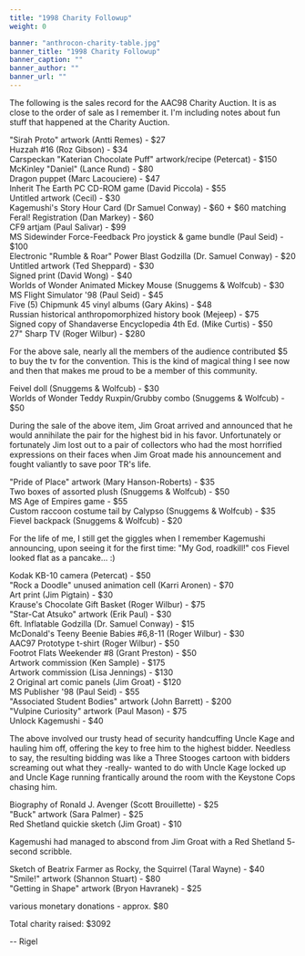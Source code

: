 ```yaml
---
title: "1998 Charity Followup"
weight: 0

banner: "anthrocon-charity-table.jpg"
banner_title: "1998 Charity Followup"
banner_caption: ""
banner_author: ""
banner_url: ""
---
```


The following is the sales record for the AAC98 Charity Auction.&nbsp;It is as close to the order of sale as I remember it.&nbsp;I'm including notes about fun stuff that happened at the Charity Auction.

"Sirah Proto" artwork (Antti Remes) - $27<br>
Huzzah #16 (Roz Gibson) - $34<br>
Carspeckan "Katerian Chocolate Puff" artwork/recipe (Petercat) - $150<br>
McKinley "Daniel" (Lance Rund) - $80<br>
Dragon puppet (Marc Lacouciere) - $47<br>
Inherit The Earth PC CD-ROM game (David Piccola) - $55<br>
Untitled artwork (Cecil) - $30<br>
Kagemushi's Story Hour Card (Dr Samuel Conway) - $60 + $60 matching<br>
Feral! Registration (Dan Markey) - $60<br>
CF9 artjam (Paul Salivar) - $99<br>
MS Sidewinder Force-Feedback Pro joystick &amp; game bundle (Paul Seid) - $100<br>
Electronic "Rumble &amp; Roar" Power Blast Godzilla (Dr. Samuel Conway) - $20<br>
Untitled artwork (Ted Sheppard) - $30<br>
Signed print (David Wong) - $40<br>
Worlds of Wonder Animated Mickey Mouse (Snuggems &amp; Wolfcub) - $30<br>
MS Flight Simulator '98 (Paul Seid) - $45<br>
Five (5) Chipmunk 45 vinyl albums (Gary Akins) - $48<br>
Russian historical anthropomorphized history book (Mejeep) - $75<br>
Signed copy of Shandaverse Encyclopedia 4th Ed. (Mike Curtis) - $50<br>
27" Sharp TV (Roger Wilbur) - $280

For the above sale, nearly all the members of the audience contributed $5 to buy the tv for the convention.&nbsp;This is the kind of magical thing I see now and then that makes me proud to be a member of this community.

Feivel doll (Snuggems &amp; Wolfcub) - $30<br>
Worlds of Wonder Teddy Ruxpin/Grubby combo (Snuggems &amp; Wolfcub) - $50

During the sale of the above item, Jim Groat arrived and announced that he would annihilate the pair for the highest bid in his favor.&nbsp;Unfortunately or fortunately Jim lost out to a pair of collectors who had the most horrified expressions on their faces when Jim Groat made his announcement and fought valiantly to save poor TR's life.

"Pride of Place" artwork (Mary Hanson-Roberts) - $35<br>
Two boxes of assorted plush (Snuggems &amp; Wolfcub) - $50<br>
MS Age of Empires game - $55<br>
Custom raccoon costume tail by Calypso (Snuggems &amp; Wolfcub) - $35<br>
Fievel backpack (Snuggems &amp; Wolfcub) - $20

For the life of me, I still get the giggles when I remember Kagemushi announcing, upon seeing it for the first time: "My God, roadkill!" cos Fievel looked flat as a pancake...&nbsp;:)

Kodak KB-10 camera (Petercat) - $50<br>
"Rock a Doodle" unused animation cell (Karri Aronen) - $70<br>
Art print (Jim Pigtain) - $30<br>
Krause's Chocolate Gift Basket (Roger Wilbur) - $75<br>
"Star-Cat Atsuko" artwork (Erik Paul) - $30<br>
6ft. Inflatable Godzilla (Dr. Samuel Conway) - $15<br>
McDonald's Teeny Beenie Babies #6,8-11 (Roger Wilbur) - $30<br>
AAC97 Prototype t-shirt (Roger Wilbur) - $50<br>
Footrot Flats Weekender #8 (Grant Preston) - $50<br>
Artwork commission (Ken Sample) - $175<br>
Artwork commission (Lisa Jennings) - $130<br>
2 Original art comic panels (Jim Groat) - $120<br>
MS Publisher '98 (Paul Seid) - $55<br>
"Associated Student Bodies" artwork (John Barrett) - $200<br>
"Vulpine Curiosity" artwork (Paul Mason) - $75<br>
Unlock Kagemushi - $40

The above involved our trusty head of security handcuffing Uncle Kage and hauling him off, offering the key to free him to the highest bidder. Needless to say, the resulting bidding was like a Three Stooges cartoon with bidders screaming out what they -really- wanted to do with Uncle Kage locked up and Uncle Kage running frantically around the room with the Keystone Cops chasing him.

Biography of Ronald J. Avenger (Scott Brouillette) - $25<br>
"Buck" artwork (Sara Palmer) - $25<br>
Red Shetland quickie sketch (Jim Groat) - $10

Kagemushi had managed to abscond from Jim Groat with a Red Shetland 5- second scribble.

Sketch of Beatrix Farmer as Rocky, the Squirrel (Taral Wayne) - $40<br>
"Smile!" artwork (Shannon Stuart) - $80<br>
"Getting in Shape" artwork (Bryon Havranek) - $25

various monetary donations - approx. $80

Total charity raised: $3092

-- Rigel
